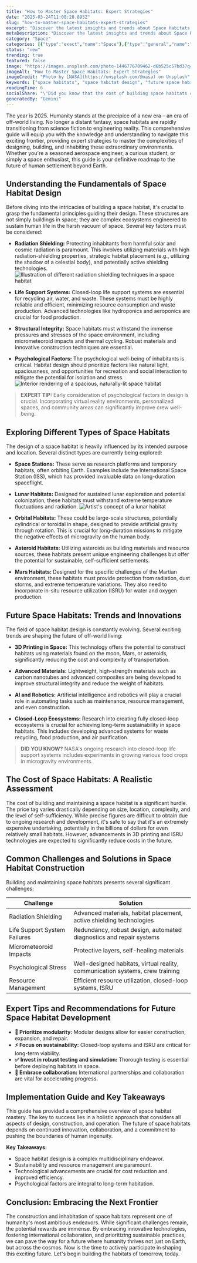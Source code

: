 ```yaml
---
title: "How to Master Space Habitats: Expert Strategies"
date: "2025-03-24T11:08:28.895Z"
slug: "how-to-master-space-habitats-expert-strategies"
excerpt: "Discover the latest insights and trends about Space Habitats. This comprehensive guide covers everything you need to know about Space Habitats in 2025."
metaDescription: "Discover the latest insights and trends about Space Habitats. This comprehensive guide covers everything you need to know about Space Habitats in 2025."
category: "Space"
categories: [{"type":"exact","name":"Space"},{"type":"general","name":"Engineering"},{"type":"medium","name":"Structural Design"},{"type":"specific","name":"3D Printing"},{"type":"niche","name":"Additive Manufacturing"}]
status: "new"
trending: true
featured: false
image: "https://images.unsplash.com/photo-1446776709462-d6b525c57bd3?q=85&w=1200&fit=max&fm=webp&auto=compress"
imageAlt: "How to Master Space Habitats: Expert Strategies"
imageCredit: "Photo by [NASA](https://unsplash.com/@nasa) on Unsplash"
keywords: ["space habitats", "space habitat design", "future space habitats", "off world habitats", "commercial space habitats", "how to build a space habitat", "space station habitats", "cost of space habitats", "space habitat living", "best space habitat designs"]
readingTime: 6
socialShare: "\"Did you know that the cost of building space habitats could plummet thanks to 3D printing and in-situ resource utilization?  The future of off-world living is closer than you think!\""
generatedBy: "Gemini"
---
```




The year is 2025.  Humanity stands at the precipice of a new era – an era of off-world living.  No longer a distant fantasy, space habitats are rapidly transitioning from science fiction to engineering reality. This comprehensive guide will equip you with the knowledge and understanding to navigate this exciting frontier, providing expert strategies to master the complexities of designing, building, and inhabiting these extraordinary environments.  Whether you're a seasoned aerospace engineer, a curious student, or simply a space enthusiast, this guide is your definitive roadmap to the future of human settlement beyond Earth.

## Understanding the Fundamentals of Space Habitat Design

Before diving into the intricacies of building a space habitat, it's crucial to grasp the fundamental principles guiding their design.  These structures are not simply buildings in space; they are complex ecosystems engineered to sustain human life in the harsh vacuum of space.  Several key factors must be considered:

* **Radiation Shielding:**  Protecting inhabitants from harmful solar and cosmic radiation is paramount.  This involves utilizing materials with high radiation-shielding properties, strategic habitat placement (e.g., utilizing the shadow of a celestial body), and potentially active shielding technologies. ![Illustration of different radiation shielding techniques in a space habitat](https://images.unsplash.com/photo-1451187580459-43490279c0fa?q=85&w=1200&fit=max&fm=webp&auto=compress)

* **Life Support Systems:**  Closed-loop life support systems are essential for recycling air, water, and waste.  These systems must be highly reliable and efficient, minimizing resource consumption and waste production.  Advanced technologies like hydroponics and aeroponics are crucial for food production.

* **Structural Integrity:**  Space habitats must withstand the immense pressures and stresses of the space environment, including micrometeoroid impacts and thermal cycling.  Robust materials and innovative construction techniques are essential.

* **Psychological Factors:**  The psychological well-being of inhabitants is critical.  Habitat design should prioritize factors like natural light, spaciousness, and opportunities for recreation and social interaction to mitigate the potential for isolation and stress. ![Interior rendering of a spacious, naturally-lit space habitat](https://images.unsplash.com/photo-1484417894907-623942c8ee29?q=85&w=1200&fit=max&fm=webp&auto=compress)

> **EXPERT TIP:**  Early consideration of psychological factors in design is crucial. Incorporating virtual reality environments, personalized spaces, and community areas can significantly improve crew well-being.

## Exploring Different Types of Space Habitats

The design of a space habitat is heavily influenced by its intended purpose and location.  Several distinct types are currently being explored:

* **Space Stations:**  These serve as research platforms and temporary habitats, often orbiting Earth.  Examples include the International Space Station (ISS), which has provided invaluable data on long-duration spaceflight.

* **Lunar Habitats:**  Designed for sustained lunar exploration and potential colonization, these habitats must withstand extreme temperature fluctuations and radiation.  ![Artist's concept of a lunar habitat](https://images.unsplash.com/photo-1517976487492-5750f3195933?q=85&w=1200&fit=max&fm=webp&auto=compress)

* **Orbital Habitats:**  These could be large-scale structures, potentially cylindrical or toroidal in shape, designed to provide artificial gravity through rotation.  This is crucial for long-duration missions to mitigate the negative effects of microgravity on the human body.

* **Asteroid Habitats:**  Utilizing asteroids as building materials and resource sources, these habitats present unique engineering challenges but offer the potential for sustainable, self-sufficient settlements.

* **Mars Habitats:**  Designed for the specific challenges of the Martian environment, these habitats must provide protection from radiation, dust storms, and extreme temperature variations.  They also need to incorporate in-situ resource utilization (ISRU) for water and oxygen production.

## Future Space Habitats: Trends and Innovations

The field of space habitat design is constantly evolving.  Several exciting trends are shaping the future of off-world living:

* **3D Printing in Space:**  This technology offers the potential to construct habitats using materials found on the moon, Mars, or asteroids, significantly reducing the cost and complexity of transportation.

* **Advanced Materials:**  Lightweight, high-strength materials such as carbon nanotubes and advanced composites are being developed to improve structural integrity and reduce the weight of habitats.

* **AI and Robotics:**  Artificial intelligence and robotics will play a crucial role in automating tasks such as maintenance, resource management, and even construction.

* **Closed-Loop Ecosystems:**  Research into creating fully closed-loop ecosystems is crucial for achieving long-term sustainability in space habitats. This includes developing advanced systems for waste recycling, food production, and air purification.

> **DID YOU KNOW?**  NASA's ongoing research into closed-loop life support systems includes experiments in growing various food crops in microgravity environments.

## The Cost of Space Habitats: A Realistic Assessment

The cost of building and maintaining a space habitat is a significant hurdle.  The price tag varies drastically depending on size, location, complexity, and the level of self-sufficiency.  While precise figures are difficult to obtain due to ongoing research and development, it's safe to say that it's an extremely expensive undertaking, potentially in the billions of dollars for even relatively small habitats.  However, advancements in 3D printing and ISRU technologies are expected to significantly reduce costs in the future.  

## Common Challenges and Solutions in Space Habitat Construction

Building and maintaining space habitats presents several significant challenges:

| Challenge                    | Solution                                                                        |
|-----------------------------|---------------------------------------------------------------------------------|
| Radiation Shielding          | Advanced materials, habitat placement, active shielding technologies            |
| Life Support System Failures | Redundancy, robust design, automated diagnostics and repair systems              |
| Micrometeoroid Impacts      | Protective layers, self-healing materials                                       |
| Psychological Stress        | Well-designed habitats, virtual reality, communication systems, crew training     |
| Resource Management          | Efficient resource utilization, closed-loop systems, ISRU                      |

## Expert Tips and Recommendations for Future Space Habitat Development

* **🔑 Prioritize modularity:**  Modular designs allow for easier construction, expansion, and repair.
* **⚡ Focus on sustainability:**  Closed-loop systems and ISRU are critical for long-term viability.
* **✅ Invest in robust testing and simulation:**  Thorough testing is essential before deploying habitats in space.
* **🚀 Embrace collaboration:**  International partnerships and collaboration are vital for accelerating progress.

## Implementation Guide and Key Takeaways

This guide has provided a comprehensive overview of space habitat mastery.  The key to success lies in a holistic approach that considers all aspects of design, construction, and operation.  The future of space habitats depends on continued innovation, collaboration, and a commitment to pushing the boundaries of human ingenuity.

**Key Takeaways:**

* Space habitat design is a complex multidisciplinary endeavor.
* Sustainability and resource management are paramount.
* Technological advancements are crucial for cost reduction and improved efficiency.
* Psychological factors are integral to long-term habitation.

## Conclusion: Embracing the Next Frontier

The construction and inhabitation of space habitats represent one of humanity's most ambitious endeavors.  While significant challenges remain, the potential rewards are immense.  By embracing innovative technologies, fostering international collaboration, and prioritizing sustainable practices, we can pave the way for a future where humanity thrives not just on Earth, but across the cosmos.  Now is the time to actively participate in shaping this exciting future.  Let's begin building the habitats of tomorrow, today.

